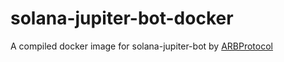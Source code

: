 # solana-jupiter-bot-docker
A compiled docker image for solana-jupiter-bot by [ARBProtocol](https://github.com/ARBProtocol/solana-jupiter-bot)


